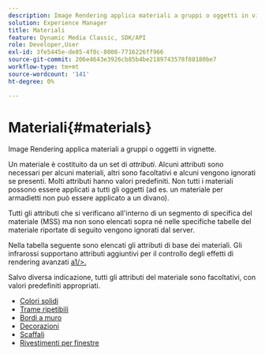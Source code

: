```yaml
---
description: Image Rendering applica materiali a gruppi o oggetti in vignette.
solution: Experience Manager
title: Materiali
feature: Dynamic Media Classic, SDK/API
role: Developer,User
exl-id: 3fe5445e-de85-4f0c-8008-7716226ff966
source-git-commit: 206e4643e3926cb85b4be2189743578f88180be7
workflow-type: tm+mt
source-wordcount: '141'
ht-degree: 0%

---
```


# Materiali{#materials}

Image Rendering applica materiali a gruppi o oggetti in vignette.

Un materiale è costituito da un set di *attributi*. Alcuni attributi sono necessari per alcuni materiali, altri sono facoltativi e alcuni vengono ignorati se presenti. Molti attributi hanno valori predefiniti. Non tutti i materiali possono essere applicati a tutti gli oggetti (ad es. un materiale per armadietti non può essere applicato a un divano).

Tutti gli attributi che si verificano all&#39;interno di un segmento di specifica del materiale (MSS) ma non sono elencati sopra né nelle specifiche tabelle del materiale riportate di seguito vengono ignorati dal server.

Nella tabella seguente sono elencati gli attributi di base dei materiali. Gli infrarossi supportano attributi aggiuntivi per il controllo degli effetti di rendering avanzati [a1/>.](../../../../../../ir-api/http-protocol/image-rendering-api-ref/c-ir-http-protocol-ref/c-ir-http-protocol-syntax-and-features/c-ir-advanced-render-effects/c-ir-advanced-render-effects.md#concept-bf8b6d8460244b9cacc7f4a3df4c5281)

Salvo diversa indicazione, tutti gli attributi del materiale sono facoltativi, con valori predefiniti appropriati.

* [Colori solidi](r-ir-solid-colors.md)
* [Trame ripetibili](r-ir-repeatable-textures.md)
* [Bordi a muro](r-ir-wall-borders.md)
* [Decorazioni](r-ir-decals.md)
* [Scaffali](r-ir-cabinets.md)
* [Rivestimenti per finestre](r-ir-window-coverings.md)
